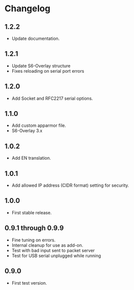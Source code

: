 # Changelog

## 1.2.2

- Update documentation.

## 1.2.1

- Update S6-Overlay structure
- Fixes reloading on serial port errors

## 1.2.0

- Add Socket and RFC2217 serial options.

## 1.1.0

- Add custom apparmor file.
- S6-Overlay 3.x

## 1.0.2

- Add EN translation.

## 1.0.1

- Add allowed IP address (CIDR format) setting for security.

## 1.0.0

- First stable release.

## 0.9.1 through 0.9.9

- Fine tuning on errors.
- Internal cleanup for use as add-on.
- Test with bad input sent to packet server
- Test for USB serial unplugged while running

## 0.9.0

- First test version.
